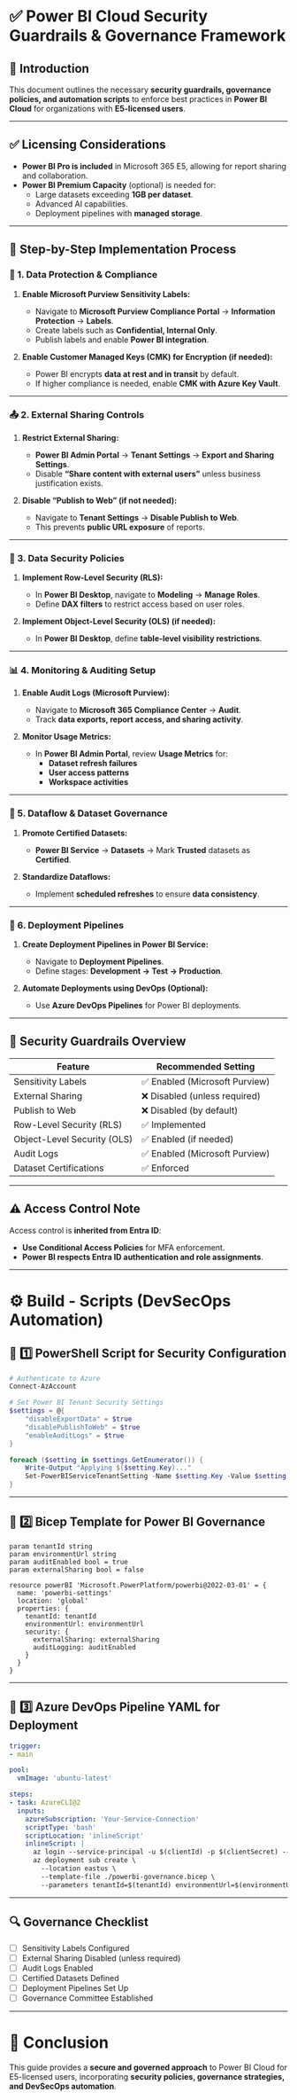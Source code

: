 # ✅ Power BI Cloud Security Guardrails & Governance Framework

## 📌 Introduction

This document outlines the necessary **security guardrails, governance policies, and automation scripts** to enforce best practices in **Power BI Cloud** for organizations with **E5-licensed users**.

---

## ✅ **Licensing Considerations**

- **Power BI Pro is included** in Microsoft 365 E5, allowing for report sharing and collaboration.
- **Power BI Premium Capacity** (optional) is needed for:
  - Large datasets exceeding **1GB per dataset**.
  - Advanced AI capabilities.
  - Deployment pipelines with **managed storage**.

---

## 🚀 **Step-by-Step Implementation Process**

### **🔐 1. Data Protection & Compliance**

1. **Enable Microsoft Purview Sensitivity Labels:**

   - Navigate to **Microsoft Purview Compliance Portal** → **Information Protection** → **Labels**.
   - Create labels such as **Confidential, Internal Only**.
   - Publish labels and enable **Power BI integration**.
2. **Enable Customer Managed Keys (CMK) for Encryption (if needed):**

   - Power BI encrypts **data at rest and in transit** by default.
   - If higher compliance is needed, enable **CMK with Azure Key Vault**.

---

### **📤 2. External Sharing Controls**

1. **Restrict External Sharing:**

   - **Power BI Admin Portal** → **Tenant Settings** → **Export and Sharing Settings**.
   - Disable **“Share content with external users”** unless business justification exists.
2. **Disable “Publish to Web” (if not needed):**

   - Navigate to **Tenant Settings** → **Disable Publish to Web**.
   - This prevents **public URL exposure** of reports.

---

### **🔎 3. Data Security Policies**

1. **Implement Row-Level Security (RLS):**

   - In **Power BI Desktop**, navigate to **Modeling** → **Manage Roles**.
   - Define **DAX filters** to restrict access based on user roles.
2. **Implement Object-Level Security (OLS) (if needed):**

   - In **Power BI Desktop**, define **table-level visibility restrictions**.

---

### **📊 4. Monitoring & Auditing Setup**

1. **Enable Audit Logs (Microsoft Purview):**

   - Navigate to **Microsoft 365 Compliance Center** → **Audit**.
   - Track **data exports, report access, and sharing activity**.
2. **Monitor Usage Metrics:**

   - In **Power BI Admin Portal**, review **Usage Metrics** for:
     - **Dataset refresh failures**
     - **User access patterns**
     - **Workspace activities**

---

### **🔄 5. Dataflow & Dataset Governance**

1. **Promote Certified Datasets:**

   - **Power BI Service** → **Datasets** → Mark **Trusted** datasets as **Certified**.
2. **Standardize Dataflows:**

   - Implement **scheduled refreshes** to ensure **data consistency**.

---

### **🚀 6. Deployment Pipelines**

1. **Create Deployment Pipelines in Power BI Service:**

   - Navigate to **Deployment Pipelines**.
   - Define stages: **Development → Test → Production**.
2. **Automate Deployments using DevOps (Optional):**

   - Use **Azure DevOps Pipelines** for Power BI deployments.

---

## 🔐 **Security Guardrails Overview**

| Feature                     | Recommended Setting            |
| --------------------------- | ------------------------------ |
| Sensitivity Labels          | ✅ Enabled (Microsoft Purview) |
| External Sharing            | ❌ Disabled (unless required)  |
| Publish to Web              | ❌ Disabled (by default)       |
| Row-Level Security (RLS)    | ✅ Implemented                 |
| Object-Level Security (OLS) | ✅ Enabled (if needed)         |
| Audit Logs                  | ✅ Enabled (Microsoft Purview) |
| Dataset Certifications      | ✅ Enforced                    |

---

## ⚠️ **Access Control Note**

Access control is **inherited from Entra ID**:

- **Use Conditional Access Policies** for MFA enforcement.
- **Power BI respects Entra ID authentication and role assignments**.

---

# ⚙️ **Build - Scripts (DevSecOps Automation)**

## 📌 **1️⃣ PowerShell Script for Security Configuration**

```powershell
# Authenticate to Azure
Connect-AzAccount

# Set Power BI Tenant Security Settings
$settings = @{
    "disableExportData" = $true
    "disablePublishToWeb" = $true
    "enableAuditLogs" = $true
}

foreach ($setting in $settings.GetEnumerator()) {
    Write-Output "Applying $($setting.Key)..."
    Set-PowerBIServiceTenantSetting -Name $setting.Key -Value $setting.Value
}
```

---

## 📌 **2️⃣ Bicep Template for Power BI Governance**

```bicep
param tenantId string
param environmentUrl string
param auditEnabled bool = true
param externalSharing bool = false

resource powerBI 'Microsoft.PowerPlatform/powerbi@2022-03-01' = {
  name: 'powerbi-settings'
  location: 'global'
  properties: {
    tenantId: tenantId
    environmentUrl: environmentUrl
    security: {
      externalSharing: externalSharing
      auditLogging: auditEnabled
    }
  }
}
```

---

## 📌 **3️⃣ Azure DevOps Pipeline YAML for Deployment**

```yaml
trigger:
- main

pool:
  vmImage: 'ubuntu-latest'

steps:
- task: AzureCLI@2
  inputs:
    azureSubscription: 'Your-Service-Connection'
    scriptType: 'bash'
    scriptLocation: 'inlineScript'
    inlineScript: |
      az login --service-principal -u $(clientId) -p $(clientSecret) --tenant $(tenantId)
      az deployment sub create \
        --location eastus \
        --template-file ./powerbi-governance.bicep \
        --parameters tenantId=$(tenantId) environmentUrl=$(environmentUrl)
```

---

## 🔍 **Governance Checklist**

- [ ] Sensitivity Labels Configured
- [ ] External Sharing Disabled (unless required)
- [ ] Audit Logs Enabled
- [ ] Certified Datasets Defined
- [ ] Deployment Pipelines Set Up
- [ ] Governance Committee Established

---

# 🎯 **Conclusion**

This guide provides a **secure and governed approach** to Power BI Cloud for E5-licensed users, incorporating **security policies, governance strategies, and DevSecOps automation**.
